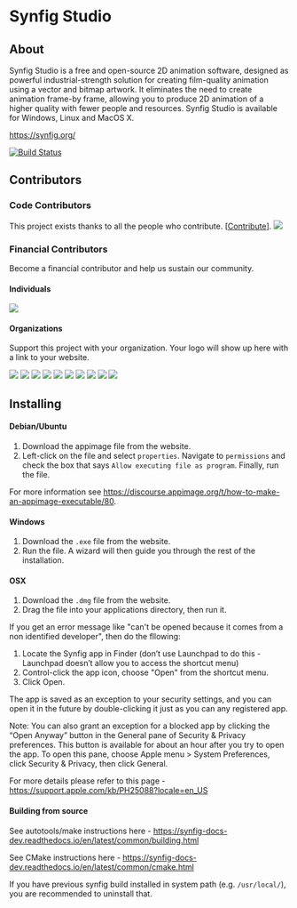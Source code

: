 Synfig Studio
=============

About
-----

Synfig Studio is a free and open-source 2D animation software, designed as
powerful industrial-strength solution for creating film-quality animation using
a vector and bitmap artwork. It eliminates the need to create animation
frame-by frame, allowing you to produce 2D animation of a higher quality with
fewer people and resources. Synfig Studio is available for Windows, Linux and
MacOS X.

https://synfig.org/

[![Build Status](https://travis-ci.com/synfig/synfig.svg?branch=master)](https://travis-ci.com/synfig/synfig)

## Contributors

### Code Contributors

This project exists thanks to all the people who contribute. [[Contribute](https://synfig-docs-dev.readthedocs.io/en/latest/community/contribution%20guidelines.html)].
<a href="https://github.com/synfig/synfig/graphs/contributors"><img src="https://opencollective.com/synfig/contributors.svg?width=890&button=false" /></a>

### Financial Contributors

Become a financial contributor and help us sustain our community.

#### Individuals

<a href="https://opencollective.com/synfig"><img src="https://opencollective.com/synfig/individuals.svg?width=890"></a>

#### Organizations

Support this project with your organization. Your logo will show up here with a link to your website.

<a href="https://opencollective.com/synfig/organization/0/website"><img src="https://opencollective.com/synfig/organization/0/avatar.svg"></a>
<a href="https://opencollective.com/synfig/organization/1/website"><img src="https://opencollective.com/synfig/organization/1/avatar.svg"></a>
<a href="https://opencollective.com/synfig/organization/2/website"><img src="https://opencollective.com/synfig/organization/2/avatar.svg"></a>
<a href="https://opencollective.com/synfig/organization/3/website"><img src="https://opencollective.com/synfig/organization/3/avatar.svg"></a>
<a href="https://opencollective.com/synfig/organization/4/website"><img src="https://opencollective.com/synfig/organization/4/avatar.svg"></a>
<a href="https://opencollective.com/synfig/organization/5/website"><img src="https://opencollective.com/synfig/organization/5/avatar.svg"></a>
<a href="https://opencollective.com/synfig/organization/6/website"><img src="https://opencollective.com/synfig/organization/6/avatar.svg"></a>
<a href="https://opencollective.com/synfig/organization/7/website"><img src="https://opencollective.com/synfig/organization/7/avatar.svg"></a>
<a href="https://opencollective.com/synfig/organization/8/website"><img src="https://opencollective.com/synfig/organization/8/avatar.svg"></a>
<a href="https://opencollective.com/synfig/organization/9/website"><img src="https://opencollective.com/synfig/organization/9/avatar.svg"></a>


Installing
----------

#### Debian/Ubuntu
1. Download the appimage file from the website.
2. Left-click on the file and select `properties`. Navigate to `permissions` and check the box that says `Allow executing file as program`. Finally, run the  file.

For more information see https://discourse.appimage.org/t/how-to-make-an-appimage-executable/80.

#### Windows
1. Download the `.exe` file from the website.
2. Run the file. A wizard will then guide you through the rest of the installation.

#### OSX
1. Download the `.dmg` file from the website.
2. Drag the file into your applications directory, then run it.

If you get an error message like "can't be opened because it comes from a non identified developer", then do the fllowing:

1. Locate the Synfig app in Finder (don’t use Launchpad to do this - Launchpad doesn’t allow you to access the shortcut menu)
2. Control-click the app icon, choose "Open" from the shortcut menu.
3. Click Open.

The app is saved as an exception to your security settings, and you can open it in the future by double-clicking it just as you can any registered app.

Note: You can also grant an exception for a blocked app by clicking the “Open Anyway” button in the General pane of Security & Privacy preferences. This button is available for about an hour after you try to open the app. To open this pane, choose Apple menu > System Preferences, click Security & Privacy, then click General.

For more details please refer to this page - https://support.apple.com/kb/PH25088?locale=en_US

#### Building from source

See autotools/make instructions here - https://synfig-docs-dev.readthedocs.io/en/latest/common/building.html

See CMake instructions here - https://synfig-docs-dev.readthedocs.io/en/latest/common/cmake.html

If you have previous synfig build installed in system path (e.g. `/usr/local/`),
you are recommended to uninstall that.
